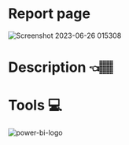# Report page <br>
![Screenshot 2023-06-26 015308](https://github.com/JenishdaSelvasingh/uber_trip_analysis/assets/136103328/d2064918-8246-45da-b7d1-4bccaccc5217)

# Description 👈🏽<br>

# Tools 💻
![power-bi-logo](https://github.com/JenishdaSelvasingh/uber_trip_analysis/assets/136103328/ea1fae82-9292-4668-b928-691cbd0d3a56)
